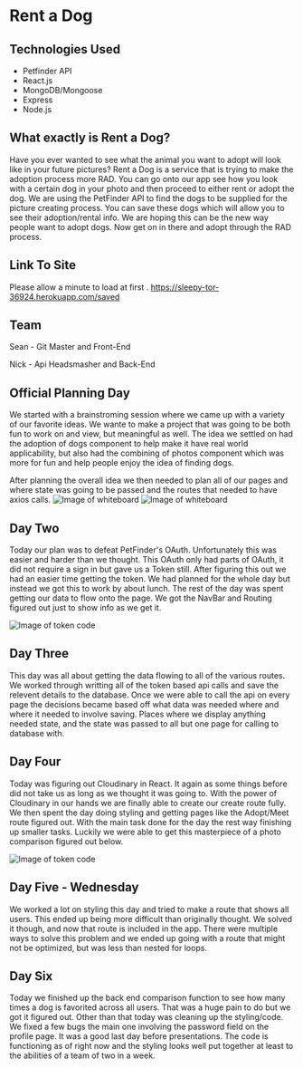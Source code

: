# Rent a Dog

## Technologies Used
- Petfinder API
- React.js
- MongoDB/Mongoose
- Express
- Node.js

## What exactly is Rent a Dog?
Have you ever wanted to see what the animal you want to adopt will look like in your future pictures? Rent a Dog is a service that is trying to make the adoption process more RAD. You can go onto our app see how you look with a certain dog in your photo and then proceed to either rent or adopt the dog. We are using the PetFinder API to find the dogs to be supplied for the picture creating process. You can save these dogs which will allow you to see their adoption/rental info. We are hoping this can be the new way people want to adopt dogs. Now get on in there and adopt through the RAD process.
## Link To Site
Please allow a minute to load at first . 
https://sleepy-tor-36924.herokuapp.com/saved

## Team

Sean - Git Master and Front-End

Nick - Api Headsmasher and Back-End

## Official Planning Day
We started with a brainstroming session where we came up with a variety of our favorite ideas. We wante to make a project that was going to be both fun to work on and view, but meaningful as well. The idea we settled on had the adoption of dogs component to help make it have real world applicability, but also had the combining of photos component which was more for fun and help people enjoy the idea of finding dogs. 

After planning the overall idea we then needed to plan all of our pages and where state was going to be passed and the routes that needed to have axios calls. 
![Image of whiteboard](/readme/whiteboard.png)
![Image of whiteboard](/readme/whiteboard2.png)

## Day Two
Today our plan was to defeat PetFinder's OAuth. Unfortunately this was easier and harder than we thought. This OAuth only had parts of OAuth, it did not require a sign in but gave us a Token still. After figuring this out we had an easier time getting the token. We had planned for the whole day but instead we got this to work by about lunch. The rest of the day was spent getting our data to flow onto the page. We got the NavBar and Routing figured out just to show info as we get it. 

![Image of token code](/readme/token.png)


## Day Three 
This day was all about getting the data flowing to all of the various routes. We worked through writting all of the token based api calls and save the relevent details to the database. Once we were able to call the api on every page the decisions became based off what data was needed where and where it needed to involve saving. Places where we display anything needed state, and the state was passed to all but one page for calling to database with. 

## Day Four 
Today was figuring out Cloudinary in React. It again as some things before did not take us as long as we thought it was going to. With the power of Cloudinary in our hands we are finally able to create our create route fully. We then spent the day doing styling and getting pages like the Adopt/Meet route figured out. With the main task done for the day the rest way finishing up smaller tasks. Luckily we were able to get this masterpiece of a photo comparison figured out below. 

![Image of token code](/readme/Keanu.png)


## Day Five - Wednesday
We worked a lot on styling this day and tried to make a route that shows all users. This ended up being more difficult than originally thought. We solved it though, and now that route is included in the app. There were multiple ways to solve this problem and we ended up going with a route that might not be optimized, but was less than nested for loops.

## Day Six
Today we finished up the back end comparison function to see how many times a dog is favorited across all users. That was a huge pain to do but we got it figured out. Other than that today was cleaning up the styling/code. We fixed a few bugs the main one involving the password field on the profile page. It was a good last day before presentations. The code is functioning as of right now and the styling looks well put together at least to the abilities of a team of two in a week.

